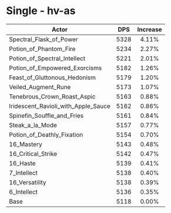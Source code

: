 # Single - hv-as
| Actor | DPS | Increase |
|---|:---:|:---:|
|Spectral_Flask_of_Power|5328|4.11%|
|Potion_of_Phantom_Fire|5234|2.27%|
|Potion_of_Spectral_Intellect|5221|2.01%|
|Potion_of_Empowered_Exorcisms|5182|1.26%|
|Feast_of_Gluttonous_Hedonism|5179|1.20%|
|Veiled_Augment_Rune|5173|1.07%|
|Tenebrous_Crown_Roast_Aspic|5163|0.88%|
|Iridescent_Ravioli_with_Apple_Sauce|5162|0.86%|
|Spinefin_Souffle_and_Fries|5161|0.84%|
|Steak_a_la_Mode|5157|0.77%|
|Potion_of_Deathly_Fixation|5154|0.70%|
|16_Mastery|5143|0.48%|
|16_Critical_Strike|5142|0.47%|
|16_Haste|5139|0.41%|
|7_Intellect|5138|0.40%|
|16_Versatility|5138|0.39%|
|6_Intellect|5136|0.35%|
|Base|5118|0.00%|

